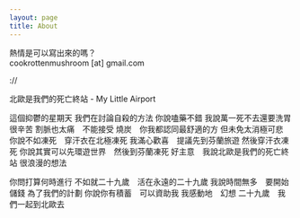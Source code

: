 ```yaml
---
layout: page
title: About
---
```


<p>
熱情是可以寫出來的嗎？<br>
cookrottenmushroom [at] gmail.com<br>
</p>

://

北歐是我們的死亡終站 - My Little Airport

這個抑鬱的星期天 我們在討論自殺的方法
你說嗑藥不錯
我說萬一死不去還要洗胃很辛苦
割脈也太痛　不能接受
燒炭　你我都認同最舒適的方
但未免太消極可悲
你說不如凍死　穿汗衣在北極凍死
我滿心歡喜　提議先到芬蘭旅遊
然後穿汗衣凍死
你說其實可以先環遊世界　然後到芬蘭凍死
好主意　我說北歐是我們的死亡終站
很浪漫的想法

你問打算何時進行
不如就二十九歲　活在永遠的二十九歲
我說時間無多　要開始儲錢
為了我們的計劃
你說你有積蓄　可以資助我
我感動地　幻想
二十九歲　我們一起到北歐去